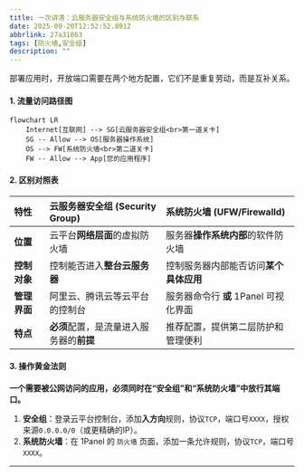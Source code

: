 ```yaml
---
title: 一次讲清：云服务器安全组与系统防火墙的区别与联系
date: 2025-09-20T12:52:52.891Z
abbrlink: 27a31863
tags: [防火墙,安全组]
description: ""
---
```


部署应用时，开放端口需要在两个地方配置，它们不是重复劳动，而是互补关系。

#### 1. 流量访问路径图
```mermaid
flowchart LR
    Internet[互联网] --> SG[云服务器安全组<br>第一道关卡]
    SG -- Allow --> OS[服务器操作系统]
    OS --> FW[系统防火墙<br>第二道关卡]
    FW -- Allow --> App[您的应用程序]
```

#### 2. 区别对照表
| 特性 | **云服务器安全组 (Security Group)** | **系统防火墙 (UFW/Firewalld)** |
| :--- | :--- | :--- |
| **位置** | 云平台**网络层面**的虚拟防火墙 | 服务器**操作系统内部**的软件防火墙 |
| **控制对象** | 控制能否进入**整台云服务器** | 控制服务器内部能否访问**某个具体应用** |
| **管理界面** | 阿里云、腾讯云等云平台的控制台 | 服务器命令行 **或** 1Panel 可视化界面 |
| **特点** | **必须**配置，是流量进入服务器的**前提** | 推荐配置，提供第二层防护和管理便利 |

#### 3. 操作黄金法则
**一个需要被公网访问的应用，必须同时在“安全组”和“系统防火墙”中放行其端口。**
1.  **安全组**：登录云平台控制台，添加**入方向**规则，协议`TCP`，端口号`XXXX`，授权来源`0.0.0.0/0`（或更精确的IP）。
2.  **系统防火墙**：在 1Panel 的 `防火墙` 页面，添加一条允许规则，协议`TCP`，端口号`XXXX`。

---